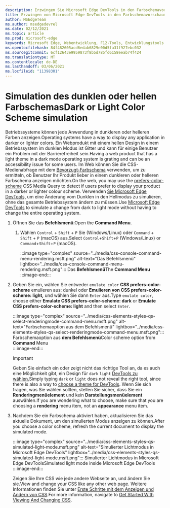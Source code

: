 ```yaml
---
description: Erzwingen Sie Microsoft Edge DevTools in den Farbschemavorschaumodus.
title: Erzwingen von Microsoft Edge DevTools in den Farbschemavorschaumodus (CSS bevorzugt Farbschema)
author: MSEdgeTeam
ms.author: msedgedevrel
ms.date: 02/12/2021
ms.topic: article
ms.prod: microsoft-edge
keywords: Microsoft Edge, Webentwicklung, F12-Tools, Entwicklungstools
ms.openlocfilehash: 84f482605acd6edab6829e00d5fa31f927ebc032
ms.sourcegitcommit: 6cf12643e9959873f8b5d785fd6158eeab74f424
ms.translationtype: MT
ms.contentlocale: de-DE
ms.lasthandoff: 03/06/2021
ms.locfileid: "11398301"
---
```

# <a name="dark-or-light-color-scheme-simulation"></a><span data-ttu-id="ff97c-104">Simulation des dunklen oder hellen Farbschemas</span><span class="sxs-lookup"><span data-stu-id="ff97c-104">Dark or Light Color Scheme simulation</span></span>  

<span data-ttu-id="ff97c-105">Betriebssysteme können jede Anwendung in dunkleren oder helleren Farben anzeigen.</span><span class="sxs-lookup"><span data-stu-id="ff97c-105">Operating systems have a way to display any application in darker or lighter colors.</span></span>  <span data-ttu-id="ff97c-106">Ein Webprodukt mit einem hellen Design in einem Betriebssystem im dunklen Modus ist Gitter und kann für einige Benutzer ein Problem mit der Barrierefreiheit sein.</span><span class="sxs-lookup"><span data-stu-id="ff97c-106">Having a web product that has a light theme in a dark mode operating system is grating and can be an accessibility issue for some users.</span></span>  <span data-ttu-id="ff97c-107">Im Web können Sie die CSS-Medienabfrage mit dem [Bevorzugt-Farbschema][MDNPrefersColorScheme] verwenden, um zu ermitteln, ob Benutzer Ihr Produkt lieber in einem dunkleren oder helleren Farbschema anzeigen möchten.</span><span class="sxs-lookup"><span data-stu-id="ff97c-107">On the web, you may use the [prefers-color-scheme][MDNPrefersColorScheme] CSS Media Query to detect if users prefer to display your product in a darker or lighter colour scheme.</span></span>  <span data-ttu-id="ff97c-108">Verwenden [Sie Microsoft Edge DevTools,][DevtoolsIndex] um eine Änderung vom Dunklen in den Hellmodus zu simulieren, ohne das gesamte Betriebssystem ändern zu müssen.</span><span class="sxs-lookup"><span data-stu-id="ff97c-108">Use [Microsoft Edge DevTools][DevtoolsIndex] to simulate a change from dark to light mode without having to change the entire operating system.</span></span>  

1.  <span data-ttu-id="ff97c-109">Öffnen Sie das **Befehlsmenü**.</span><span class="sxs-lookup"><span data-stu-id="ff97c-109">Open the **Command Menu**.</span></span>  
    1.  <span data-ttu-id="ff97c-110">Wählen `Control` + `Shift` + `P` Sie \(Windows/Linux\) oder `Command` + `Shift` + `P` \(macOS\) aus.</span><span class="sxs-lookup"><span data-stu-id="ff97c-110">Select `Control`+`Shift`+`P` \(Windows/Linux\) or `Command`+`Shift`+`P` \(macOS\).</span></span>  
        
        :::image type="complex" source="../media/css-console-command-menu-rendering.msft.png" alt-text="Das Befehlsmenü" lightbox="../media/css-console-command-menu-rendering.msft.png":::
           <span data-ttu-id="ff97c-112">Das **Befehlsmenü**</span><span class="sxs-lookup"><span data-stu-id="ff97c-112">The **Command Menu**</span></span>  
        :::image-end:::  
        
1.  <span data-ttu-id="ff97c-113">Geben Sie ein, wählen Sie entweder `emulate color` **CSS prefers-color-scheme** emulieren aus: dunkel oder **Emulieren von CSS prefers-color-scheme: light,** und wählen Sie dann `Enter` aus.</span><span class="sxs-lookup"><span data-stu-id="ff97c-113">Type `emulate color`, choose either **Emulate CSS prefers-color-scheme: dark** or **Emulate CSS prefers-color-scheme: light** and then select `Enter`.</span></span>  
    
    :::image type="complex" source="../media/css-elements-styles-qs-select-renderingmode-command-menu.msft.png" alt-text="Farbschemaoption aus dem Befehlsmenü" lightbox="../media/css-elements-styles-qs-select-renderingmode-command-menu.msft.png":::
       <span data-ttu-id="ff97c-115">Farbschemaoption aus **dem Befehlsmenü**</span><span class="sxs-lookup"><span data-stu-id="ff97c-115">Color scheme option from **Command** Menu</span></span>  
    :::image-end:::  
    
    > [!IMPORTANT]
    > <span data-ttu-id="ff97c-116">Geben Sie einfach ein oder zeigt nicht das richtige Tool an, da es auch eine Möglichkeit gibt, ein Design für `dark` `light` [DevTools zu wählen.][DevtoolsCustomizeDarkTheme]</span><span class="sxs-lookup"><span data-stu-id="ff97c-116">Simply typing `dark` or `light` does not reveal the right tool, since there is also a way to [choose a theme for DevTools][DevtoolsCustomizeDarkTheme].</span></span>  <span data-ttu-id="ff97c-117">Wenn Sie sich fragen, was Sie wählen sollten, stellen Sie sicher, dass Sie ein **Renderingmenüelement** und kein **Darstellungsmenüelement** auswählen.</span><span class="sxs-lookup"><span data-stu-id="ff97c-117">If you are wondering what to choose, make sure that you are choosing a **rendering** menu item, not an **appearance** menu item.</span></span>  

1.  <span data-ttu-id="ff97c-118">Nachdem Sie ein Farbschema aktiviert haben, aktualisieren Sie das aktuelle Dokument, um den simulierten Modus anzeigen zu können.</span><span class="sxs-lookup"><span data-stu-id="ff97c-118">After you choose a color scheme, refresh the current document to display the simulated mode.</span></span>  
    
    :::image type="complex" source="../media/css-elements-styles-qs-simulated-light-mode.msft.png" alt-text="Simulierter Lichtmodus in Microsoft Edge DevTools" lightbox="../media/css-elements-styles-qs-simulated-light-mode.msft.png":::
       <span data-ttu-id="ff97c-120">Simulierter Lichtmodus in Microsoft Edge DevTools</span><span class="sxs-lookup"><span data-stu-id="ff97c-120">Simulated light mode inside Microsoft Edge DevTools</span></span>  
    :::image-end:::  
    
    <span data-ttu-id="ff97c-121">Zeigen Sie Ihre CSS wie jede andere Webseite an, und ändern Sie sie.</span><span class="sxs-lookup"><span data-stu-id="ff97c-121">View and change your CSS like any other web page.</span></span>  <span data-ttu-id="ff97c-122">Weitere Informationen finden Sie unter [Erste Schritte mit dem Anzeigen und Ändern von CSS][DevtoolsCssIndex].</span><span class="sxs-lookup"><span data-stu-id="ff97c-122">For more information, navigate to [Get Started With Viewing And Changing CSS][DevtoolsCssIndex].</span></span>  

<!-- links -->  

[DevtoolsIndex]: ../index.md "Microsoft Edge (Chromium) Developer Tools | Microsoft Docs"  
[DevtoolsCustomizeDarkTheme]: ../customize/dark-theme.md "Aktivieren des dunklen Designs in Microsoft Edge DevTools | Microsoft Docs"
[DevtoolsCssIndex]: ../css/index.md "Erste Schritte mit dem Anzeigen und Ändern von CSS-| Microsoft Docs"  

[MDNPrefersColorScheme]: https://developer.mozilla.org/docs/Web/CSS/@media/prefers-color-scheme "prefers-color-scheme | MDN"  
